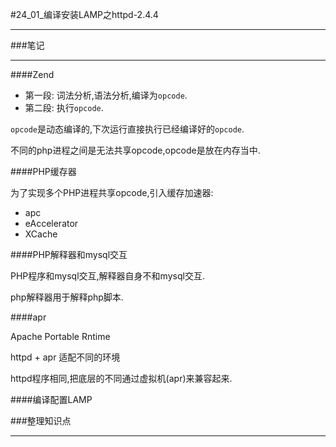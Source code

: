 #24_01_编译安装LAMP之httpd-2.4.4

---

###笔记

---

####Zend

* 第一段: 词法分析,语法分析,编译为`opcode`.
* 第二段: 执行`opcode`.


`opcode`是动态编译的,下次运行直接执行已经编译好的`opcode`.

不同的php进程之间是无法共享opcode,opcode是放在内存当中.

####PHP缓存器

为了实现多个PHP进程共享opcode,引入缓存加速器:

* apc
* eAccelerator
* XCache

####PHP解释器和mysql交互

PHP程序和mysql交互,解释器自身不和mysql交互.

php解释器用于解释php脚本.

####apr

Apache Portable Rntime

httpd + apr 适配不同的环境

httpd程序相同,把底层的不同通过虚拟机(apr)来兼容起来.

####编译配置LAMP

###整理知识点

---